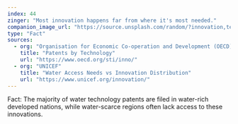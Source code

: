 ```yaml
---
index: 44
zinger: "Most innovation happens far from where it's most needed."
companion_image_url: "https://source.unsplash.com/random/?innovation,technology,global"
type: "Fact"
sources:
  - org: "Organisation for Economic Co-operation and Development (OECD)"
    title: "Patents by Technology"
    url: "https://www.oecd.org/sti/inno/"
  - org: "UNICEF"
    title: "Water Access Needs vs Innovation Distribution"
    url: "https://www.unicef.org/innovation/"
---
```

Fact: The majority of water technology patents are filed in water-rich developed nations, while water-scarce regions often lack access to these innovations.
